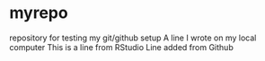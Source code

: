 # myrepo
repository for testing my git/github setup
A line I wrote on my local computer
This is a line from RStudio
Line added from Github

